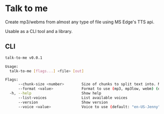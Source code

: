 # Talk to me

Create mp3/webms from almost any type of file using MS Edge's TTS api.

Usable as a CLI tool and a library.

## CLI

```sh
talk-to-me v0.0.1

Usage:
  talk-to-me [flags...] <file> [out]

Flags:
      --chunk-size <number>        Size of chunks to split text into. Might be worth experimenting with smaller chunks is conversion fails. (default: 20000)
      --format <value>             Format to use (mp3, mp3low, webm) (default: "mp3")
  -h, --help                       Show help
      --list-voices                List available voices
      --version                    Show version
      --voice <value>              Voice to use (default: "en-US-Jenny")
```
